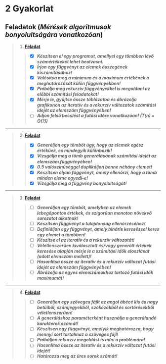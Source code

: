 # 2 Gyakorlat
## Feladatok (*Mérések algoritmusok bonyolultságára vonatkozóan*)
> 1. **[Feladat](https://github.com/OraveczJozsef/Miskolci_Egyetem/tree/main/P%C3%A1rhuzamos%20Algoritmusok/Gyakorlati%20Feladatok/2%20Gyakorlat/1%20Feladat)**
> > - [x] ***Készítsen el egy programot, amellyel egy tömbben lévő számértékeket lehet beolvasni.***
> > - [x] ***Írjon egy függvényt az elemek összegének kiszámításához!***
> > - [x] ***Valósítsa meg a minimum és a maximum értékének a meghatározását külön függvényekben!***
> > - [x] ***Próbálja meg rekurzív függvényekkel is megoldani az előbbi számítási feladatokat!***
> > - [x] ***Mérje le, gyűjtse össze táblázatba és ábrázolja grafikonon az iteratív és a rekurzív változatok számítási idejét az elemszám függvényében!***
> > - [ ] ***Adjon felső becslést a futási időre vonatkozóan! (T(n) = O(?))***
----
> 2. **[Feladat](https://github.com/OraveczJozsef/Miskolci_Egyetem/tree/main/P%C3%A1rhuzamos%20Algoritmusok/Gyakorlati%20Feladatok/2%20Gyakorlat/2%20Feladat)**
> > - [x] ***Generáljon egy tömböt úgy, hogy az elemek egész értékűek, és mindegyik különbözik!***
> > - [x] ***Vizsgálja meg a tömb generálásának számítási idejét az elemszám függvényében!***
> > - [x] ***0.5 valószínűséggel duplikáljon benne néhány elemet!***
> > - [x] ***Készítsen olyan függvényt, amely ellenőrzi, hogy a tömb minden eleme egyedi-e!***
> > - [x] ***Vizsgálja meg a függvény bonyolultságát!***
----
> 3. **[Feladat](https://github.com/OraveczJozsef/Miskolci_Egyetem/tree/main/P%C3%A1rhuzamos%20Algoritmusok/Gyakorlati%20Feladatok/2%20Gyakorlat/3%20Feladat)**
> > - [ ] ***Generáljon egy tömböt, amelyben az elemek lebegőpontos értékek, és szigorúan monoton növekvő sorozatot alkotnak!***
> > - [ ] ***Készítsen függvényt a tulajdonság ellenörzéséhez!***
> > - [ ] ***Definiáljon egy függvényt, amely bináris kereséssel keres egy elemet a tömbben!***
> > - [ ] ***Készítse el az iteratív és a rekurzív változatát!***
> > - [ ] ***Véletlenszerűen kiválasztott és/vagy generált értékek keresése alapján mérje le a számítási idők eloszlását (adott elemszám mellett)!***
> > - [ ] ***Hasonlítsa össze az iteratív és a rekurzív változat futási idejét az elemszám függvényében!***
> > - [ ] ***Ábrázolja az egyes elemszámokhoz tartozó futási idők maximumát!***
----
> 4. **[Feladat](https://github.com/OraveczJozsef/Miskolci_Egyetem/tree/main/P%C3%A1rhuzamos%20Algoritmusok/Gyakorlati%20Feladatok/2%20Gyakorlat/4%20Feladat)**
> > - [ ] ***Generáljon egy szöveges fájlt az angol ábécé kis és nagy betűiből, számjegyekből, szóközökből és sortörésekből véletlenszerűen!***
> > - [ ] ***A generáláshoz paraméterként használja a generálandó karakterek számát!***
> > - [ ] ***Készítsen egy függvényt, amelyik meghatározza, hogy mennyi sort tartalmaz a szöveges fájl!***
> > - [ ] ***Próbáljon rekurzív megoldást is adni a problémára!***
> > - [ ] ***Hasonlítsa össze az iteratív és a rekurzív változat futási idejét!***
> > - [ ] ***Határozza meg az üres sorok számát!***